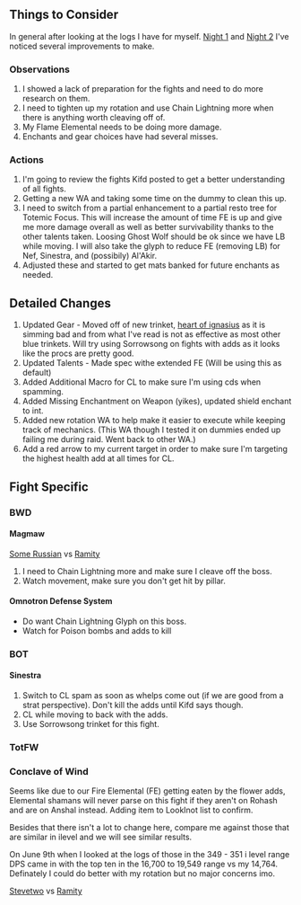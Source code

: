 ## Things to Consider
In general after looking at the logs I have for myself. [Night 1](https://classic.warcraftlogs.com/reports/bnL63RPVGjZ7CqaH) and [Night 2](https://classic.warcraftlogs.com/reports/H1Rmdj2Ggz8AqQBc) I've noticed several improvements to make. 

### Observations
1. I showed a lack of preparation for the fights and need to do more research on them. 
2. I need to tighten up my rotation and use Chain Lightning more when there is anything worth cleaving off of. 
3. My Flame Elemental needs to be doing more damage.  
4. Enchants and gear choices have had several misses. 

### Actions
1. I'm going to review the fights Kifd posted to get a better understanding of all fights. 
2. Getting a new WA and taking some time on the dummy to clean this up.
3. I need to switch from a partial enhancement to a partial resto tree for Totemic Focus. This will increase the amount of time FE is up and give me more damage overall as well as better survivability thanks to the other talents taken. Loosing Ghost Wolf should be ok since we have LB while moving. I will also take the glyph to reduce FE (removing LB) for Nef, Sinestra, and (possibily) Al'Akir.
4. Adjusted these and started to get mats banked for future enchants as needed.

## Detailed Changes 
1. Updated Gear - Moved off of new trinket, [heart of ignasius](https://www.wowhead.com/cata/item=65110/heart-of-ignacious) as it is simming bad and from what I've read is not as effective as most other blue trinkets. Will try using Sorrowsong on fights with adds as it looks like the procs are pretty good.
2. Updated Talents - Made spec withe extended FE (Will be using this as default)
3. Added Additional Macro for CL to make sure I'm using cds when spamming. 
4. Added Missing Enchantment on Weapon (yikes), updated shield enchant to int.
5. Added new rotation WA to help make it easier to execute while keeping track of mechanics. (This WA though I tested it on dummies ended up failing me during raid. Went back to other WA.)
6. Add a red arrow to my current target in order to make sure I'm targeting the highest health add at all times for CL.

## Fight Specific
### BWD

#### Magmaw

[Some Russian](https://classic.warcraftlogs.com/reports/wjDvmNaY7X4PFr8t#fight=13&type=damage-done&source=16&translate=true) vs [Ramity](https://classic.warcraftlogs.com/reports/bnL63RPVGjZ7CqaH#fight=2&type=damage-done&source=2)

1. I need to Chain Lightning more and make sure I cleave off the boss.
2. Watch movement, make sure you don't get hit by pillar. 

#### Omnotron Defense System
- Do want Chain Lightning Glyph on this boss.
- Watch for Poison bombs and adds to kill

### BOT

#### Sinestra

1. Switch to CL spam as soon as whelps come out (if we are good from a strat perspective). Don't kill the adds until Kifd says though.
2. CL while moving to back with the adds.
3. Use Sorrowsong trinket for this fight.

### TotFW
### Conclave of Wind
Seems like due to our Fire Elemental (FE) getting eaten by the flower adds, Elemental shamans will never parse on this fight if they aren't on Rohash and are on Anshal instead. Adding item to LookInot list to confirm.

Besides that there isn't a lot to change here, compare me against those that are similar in ilevel and we will see similar results. 

On June 9th when I looked at the logs of those in the 349 - 351 i level range DPS came in with the top ten in the 16,700 to 19,549 range vs my 14,764. Definately I could do better with my rotation but no major concerns imo.

[Stevetwo](https://classic.warcraftlogs.com/reports/wH817Zg2rfXFnt9J#fight=15&type=damage-done&source=8) vs [Ramity](https://classic.warcraftlogs.com/reports/bnL63RPVGjZ7CqaH#fight=40&source=2&type=damage-done)
